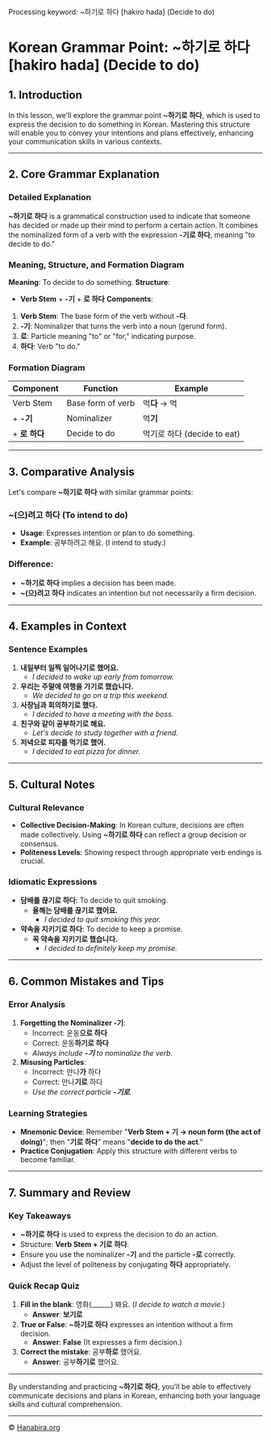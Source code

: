 Processing keyword: ~하기로 하다 [hakiro hada] (Decide to do)
# Korean Grammar Point: ~하기로 하다 [hakiro hada] (Decide to do)

## 1. Introduction
In this lesson, we'll explore the grammar point **~하기로 하다**, which is used to express the decision to do something in Korean. Mastering this structure will enable you to convey your intentions and plans effectively, enhancing your communication skills in various contexts.

---
## 2. Core Grammar Explanation
### Detailed Explanation
**~하기로 하다** is a grammatical construction used to indicate that someone has decided or made up their mind to perform a certain action. It combines the nominalized form of a verb with the expression **-기로 하다**, meaning "to decide to do."
### Meaning, Structure, and Formation Diagram
**Meaning**: To decide to do something.
**Structure**:
- **Verb Stem** + **-기** + **로 하다**
**Components**:
1. **Verb Stem**: The base form of the verb without **-다**.
2. **-기**: Nominalizer that turns the verb into a noun (gerund form).
3. **로**: Particle meaning "to" or "for," indicating purpose.
4. **하다**: Verb "to do."
### Formation Diagram
| Component       | Function            | Example                               |
|-----------------|---------------------|---------------------------------------|
| Verb Stem       | Base form of verb   | 먹**다** → 먹                         |
| + **-기**       | Nominalizer         | 먹**기**                              |
| + **로 하다**   | Decide to do        | 먹기로 하다 (decide to eat)           |
---
## 3. Comparative Analysis
Let's compare **~하기로 하다** with similar grammar points:
### **~(으)려고 하다** (To intend to do)
- **Usage**: Expresses intention or plan to do something.
- **Example**: 공부하려고 해요. (I intend to study.)
### **Difference**:
- **~하기로 하다** implies a decision has been made.
- **~(으)려고 하다** indicates an intention but not necessarily a firm decision.
---
## 4. Examples in Context
### Sentence Examples
1. **내일부터 일찍 일어나기로 했어요.**
   - *I decided to wake up early from tomorrow.*
2. **우리는 주말에 여행을 가기로 했습니다.**
   - *We decided to go on a trip this weekend.*
3. **사장님과 회의하기로 했다.**
   - *I decided to have a meeting with the boss.*
4. **친구와 같이 공부하기로 해요.**
   - *Let's decide to study together with a friend.*
5. **저녁으로 피자를 먹기로 했어.**
   - *I decided to eat pizza for dinner.*
---
## 5. Cultural Notes
### Cultural Relevance
- **Collective Decision-Making**: In Korean culture, decisions are often made collectively. Using **~하기로 하다** can reflect a group decision or consensus.
- **Politeness Levels**: Showing respect through appropriate verb endings is crucial.
### Idiomatic Expressions
- **담배를 끊기로 하다**: To decide to quit smoking.
  - **올해는 담배를 끊기로 했어요.**
    - *I decided to quit smoking this year.*
- **약속을 지키기로 하다**: To decide to keep a promise.
  - **꼭 약속을 지키기로 했습니다.**
    - *I decided to definitely keep my promise.*
---
## 6. Common Mistakes and Tips
### Error Analysis
1. **Forgetting the Nominalizer -기**:
   - Incorrect: 운동**으로 하다**
   - Correct: 운동**하기로 하다**
   - *Always include **-기** to nominalize the verb.*
2. **Misusing Particles**:
   - Incorrect: 만나**가** 하다
   - Correct: 만나**기로** 하다
   - *Use the correct particle **-기로**.*
### Learning Strategies
- **Mnemonic Device**: Remember "**Verb Stem + 기 → noun form (the act of doing)**"; then "**기로 하다**" means "**decide to do the act**."
- **Practice Conjugation**: Apply this structure with different verbs to become familiar.
---
## 7. Summary and Review
### Key Takeaways
- **~하기로 하다** is used to express the decision to do an action.
- Structure: **Verb Stem + 기로 하다**.
- Ensure you use the nominalizer **-기** and the particle **-로** correctly.
- Adjust the level of politeness by conjugating **하다** appropriately.
### Quick Recap Quiz
1. **Fill in the blank**: 영화(______) 봐요. (*I decide to watch a movie.*)
   - **Answer**: **보기로**
2. **True or False**: **~하기로 하다** expresses an intention without a firm decision.
   - **Answer**: **False** (It expresses a firm decision.)
3. **Correct the mistake**: 공부**하로** 했어요.
   - **Answer**: 공부**하기로** 했어요.
---
By understanding and practicing **~하기로 하다**, you'll be able to effectively communicate decisions and plans in Korean, enhancing both your language skills and cultural comprehension.

---
© [Hanabira.org](https://hanabira.org)

